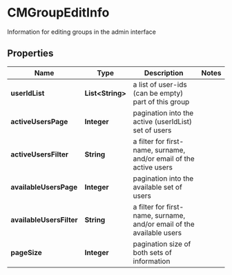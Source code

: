 

# CMGroupEditInfo

Information for editing groups in the admin interface

## Properties

| Name | Type | Description | Notes |
|------------ | ------------- | ------------- | -------------|
|**userIdList** | **List&lt;String&gt;** | a list of user-ids (can be empty) part of this group |  |
|**activeUsersPage** | **Integer** | pagination into the active (userIdList) set of users |  |
|**activeUsersFilter** | **String** | a filter for first-name, surname, and/or email of the active users |  |
|**availableUsersPage** | **Integer** | pagination into the available set of users |  |
|**availableUsersFilter** | **String** | a filter for first-name, surname, and/or email of the available users |  |
|**pageSize** | **Integer** | pagination size of both sets of information |  |



